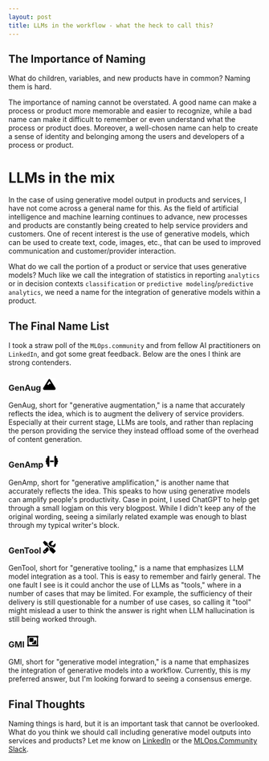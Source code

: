 ```yaml
---
layout: post
title: LLMs in the workflow - what the heck to call this?
---
```


## The Importance of Naming

What do children, variables, and new products have in common? Naming them is hard.

The importance of naming cannot be overstated. A good name can make a process or product more memorable and easier to recognize, while a bad name can make it difficult to remember or even understand what the process or product does. Moreover, a well-chosen name can help to create a sense of identity and belonging among the users and developers of a process or product.

# LLMs in the mix

In the case of using generative model output in products and services, I have not come across a general name for this. As the field of artificial intelligence and machine learning continues to advance, new processes and products are constantly being created to help service providers and customers. One of recent interest is the use of generative models, which can be used to create text, code, images, etc., that can be used to improved communication and customer/provider interaction.

What do we call the portion of a product or service that uses generative models? Much like we call the integration of statistics in reporting `analytics` or in decision contexts `classification` or `predictive modeling`/`predictive analytics`, we need a name for the integration of generative models within a product.


## The Final Name List

I took a straw poll of the `MLOps.community` and from fellow AI practitioners on `LinkedIn`, and got some great feedback. Below are the ones I think are strong contenders.

### GenAug <img src="../artifacts/mountain-solid.png" width=25 height=25>

GenAug, short for "generative augmentation," is a name that accurately reflects the idea, which is to augment the delivery of service providers. Especially at their current stage, LLMs are tools, and rather than replacing the person providing the service they instead offload some of the overhead of content generation.

### GenAmp <img src="../artifacts/dumbbell-solid.png" width=25 height=25>

GenAmp, short for "generative amplification," is another name that accurately reflects the idea. This speaks to how using generative models can amplify people's productivity. Case in point, I used ChatGPT to help get through a small logjam on this very blogpost. While I didn't keep any of the original wording, seeing a similarly related example was enough to blast through my typical writer's block.

### GenTool <img src="../artifacts/screwdriver-wrench-solid.png" width=25 height=25>

GenTool, short for "generative tooling," is a name that emphasizes LLM model integration as a tool. This is easy to remember and fairly general. The one fault I see is it could anchor the use of LLMs as "tools," where in a number of cases that may be limited. For example, the sufficiency of their delivery is still questionable for a number of use cases, so calling it "tool" might mislead a user to think the answer is right when LLM hallucination is still being worked through.

### GMI <img src="../artifacts/object-group-regular.png" width=25 height=25>


GMI, short for "generative model integration," is a name that emphasizes the integration of generative models into a workflow. Currently, this is my preferred answer, but I'm looking forward to seeing a consensus emerge.

## Final Thoughts

Naming things is hard, but it is an important task that cannot be overlooked. What do you think we should call including generative model outputs into services and products? Let me know on [LinkedIn](https://www.linkedin.com/posts/thomaseroderick_generativeinteraction-activity-7060654225453707264-puU2) or the [MLOps.Community Slack](https://mlops.community/slack/).
